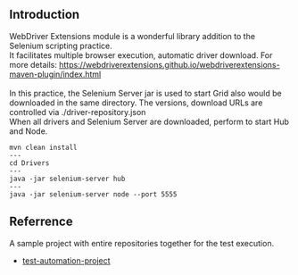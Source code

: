 ## Introduction

WebDriver Extensions module is a wonderful library addition to the Selenium scripting practice.<br>
It facilitates multiple browser execution, automatic driver download. For more
details: https://webdriverextensions.github.io/webdriverextensions-maven-plugin/index.html <br><br>
In this practice, the Selenium Server jar is used to start Grid also would be downloaded in the same directory. The
versions, download URLs are controlled via ./driver-repository.json <br>
When all drivers and Selenium Server are downloaded, perform to start Hub and Node.<br>

```console
mvn clean install
---
cd Drivers
---
java -jar selenium-server hub
---
java -jar selenium-server node --port 5555
```

## Referrence

A sample project with entire repositories together for the test execution.<br>

* [test-automation-project](https://github.com/vietnd96/test-automation-project)
